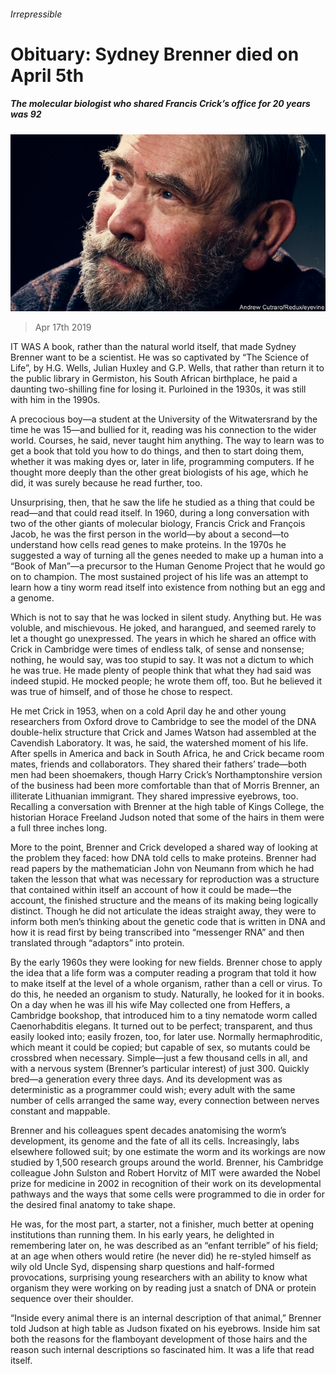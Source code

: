 ###### Irrepressible

# Obituary: Sydney Brenner died on April 5th 

##### The molecular biologist who shared Francis Crick’s office for 20 years was 92 

![image](images/20190420_OBP001_0.jpg) 

> Apr 17th 2019 

IT WAS A book, rather than the natural world itself, that made Sydney Brenner want to be a scientist. He was so captivated by “The Science of Life”, by H.G. Wells, Julian Huxley and G.P. Wells, that rather than return it to the public library in Germiston, his South African birthplace, he paid a daunting two-shilling fine for losing it. Purloined in the 1930s, it was still with him in the 1990s. 

A precocious boy—a student at the University of the Witwatersrand by the time he was 15—and bullied for it, reading was his connection to the wider world. Courses, he said, never taught him anything. The way to learn was to get a book that told you how to do things, and then to start doing them, whether it was making dyes or, later in life, programming computers. If he thought more deeply than the other great biologists of his age, which he did, it was surely because he read further, too. 

Unsurprising, then, that he saw the life he studied as a thing that could be read—and that could read itself. In 1960, during a long conversation with two of the other giants of molecular biology, Francis Crick and François Jacob, he was the first person in the world—by about a second—to understand how cells read genes to make proteins. In the 1970s he suggested a way of turning all the genes needed to make up a human into a “Book of Man”—a precursor to the Human Genome Project that he would go on to champion. The most sustained project of his life was an attempt to learn how a tiny worm read itself into existence from nothing but an egg and a genome. 

Which is not to say that he was locked in silent study. Anything but. He was voluble, and mischievous. He joked, and harangued, and seemed rarely to let a thought go unexpressed. The years in which he shared an office with Crick in Cambridge were times of endless talk, of sense and nonsense; nothing, he would say, was too stupid to say. It was not a dictum to which he was true. He made plenty of people think that what they had said was indeed stupid. He mocked people; he wrote them off, too. But he believed it was true of himself, and of those he chose to respect. 

He met Crick in 1953, when on a cold April day he and other young researchers from Oxford drove to Cambridge to see the model of the DNA double-helix structure that Crick and James Watson had assembled at the Cavendish Laboratory. It was, he said, the watershed moment of his life. After spells in America and back in South Africa, he and Crick became room mates, friends and collaborators. They shared their fathers’ trade—both men had been shoemakers, though Harry Crick’s Northamptonshire version of the business had been more comfortable than that of Morris Brenner, an illiterate Lithuanian immigrant. They shared impressive eyebrows, too. Recalling a conversation with Brenner at the high table of Kings College, the historian Horace Freeland Judson noted that some of the hairs in them were a full three inches long. 

More to the point, Brenner and Crick developed a shared way of looking at the problem they faced: how DNA told cells to make proteins. Brenner had read papers by the mathematician John von Neumann from which he had taken the lesson that what was necessary for reproduction was a structure that contained within itself an account of how it could be made—the account, the finished structure and the means of its making being logically distinct. Though he did not articulate the ideas straight away, they were to inform both men’s thinking about the genetic code that is written in DNA and how it is read first by being transcribed into “messenger RNA” and then translated through “adaptors” into protein. 

By the early 1960s they were looking for new fields. Brenner chose to apply the idea that a life form was a computer reading a program that told it how to make itself at the level of a whole organism, rather than a cell or virus. To do this, he needed an organism to study. Naturally, he looked for it in books. On a day when he was ill his wife May collected one from Heffers, a Cambridge bookshop, that introduced him to a tiny nematode worm called Caenorhabditis elegans. It turned out to be perfect; transparent, and thus easily looked into; easily frozen, too, for later use. Normally hermaphroditic, which meant it could be copied; but capable of sex, so mutants could be crossbred when necessary. Simple—just a few thousand cells in all, and with a nervous system (Brenner’s particular interest) of just 300. Quickly bred—a generation every three days. And its development was as deterministic as a programmer could wish; every adult with the same number of cells arranged the same way, every connection between nerves constant and mappable. 

Brenner and his colleagues spent decades anatomising the worm’s development, its genome and the fate of all its cells. Increasingly, labs elsewhere followed suit; by one estimate the worm and its workings are now studied by 1,500 research groups around the world. Brenner, his Cambridge colleague John Sulston and Robert Horvitz of MIT were awarded the Nobel prize for medicine in 2002 in recognition of their work on its developmental pathways and the ways that some cells were programmed to die in order for the desired final anatomy to take shape. 

He was, for the most part, a starter, not a finisher, much better at opening institutions than running them. In his early years, he delighted in remembering later on, he was described as an “enfant terrible” of his field; at an age when others would retire (he never did) he re-styled himself as wily old Uncle Syd, dispensing sharp questions and half-formed provocations, surprising young researchers with an ability to know what organism they were working on by reading just a snatch of DNA or protein sequence over their shoulder. 

“Inside every animal there is an internal description of that animal,” Brenner told Judson at high table as Judson fixated on his eyebrows. Inside him sat both the reasons for the flamboyant development of those hairs and the reason such internal descriptions so fascinated him. It was a life that read itself. 

